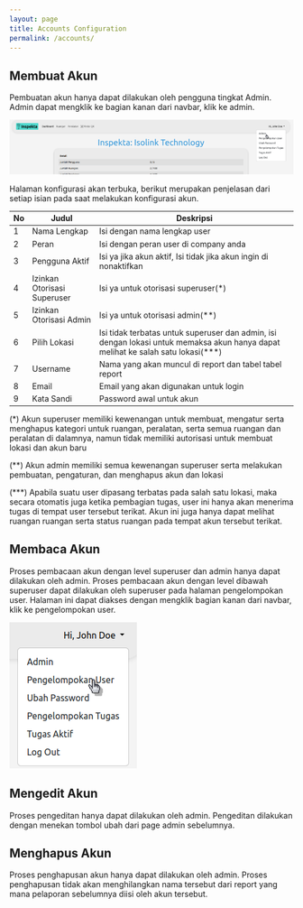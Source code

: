 ```yaml
---
layout: page
title: Accounts Configuration
permalink: /accounts/
---
```

## Membuat Akun
Pembuatan akun hanya dapat dilakukan oleh pengguna tingkat Admin. Admin dapat mengklik ke bagian kanan dari navbar, klik ke admin.

![admin_page](/images/admin.png)

Halaman konfigurasi akan terbuka, berikut merupakan penjelasan dari setiap isian pada saat melakukan konfigurasi akun.

| No | Judul                       | Deskripsi |
|----|-----------------------------|-----------|
| 1  | Nama Lengkap                |    Isi dengan nama lengkap user       |
| 2  | Peran                       |    Isi dengan peran user di company anda       |
| 3  | Pengguna Aktif              |     Isi ya jika akun aktif, Isi tidak jika akun ingin di nonaktifkan      |
| 4  | Izinkan Otorisasi Superuser |    Isi ya untuk otorisasi superuser(*)       |
| 5  | Izinkan Otorisasi Admin     |    Isi ya untuk otorisasi admin(**)       |
| 6  | Pilih Lokasi                |    Isi tidak terbatas untuk superuser dan admin, isi dengan lokasi untuk memaksa akun hanya dapat melihat ke salah satu lokasi(***)       |
| 7  | Username                    |    Nama yang akan muncul di report dan tabel tabel report       |
| 8  | Email                       |    Email yang akan digunakan untuk login       |
| 9  | Kata Sandi                  |    Password awal untuk akun       |

(*) Akun superuser memiliki kewenangan untuk membuat, mengatur serta menghapus kategori untuk ruangan, peralatan, serta semua ruangan dan peralatan di dalamnya,  namun tidak memiliki autorisasi untuk membuat lokasi dan akun baru

(**) Akun admin memiliki semua kewenangan superuser serta melakukan pembuatan, pengaturan, dan menghapus akun dan lokasi

(***) Apabila suatu user dipasang terbatas pada salah satu lokasi, maka secara otomatis juga ketika pembagian tugas, user ini hanya akan menerima tugas di tempat user tersebut terikat. Akun ini juga hanya dapat melihat ruangan ruangan serta status ruangan pada tempat akun tersebut terikat.

## Membaca Akun
Proses pembacaan akun dengan level superuser dan admin hanya dapat dilakukan oleh admin. 
Proses pembacaan akun dengan level dibawah superuser dapat dilakukan oleh superuser pada halaman pengelompokan user. Halaman ini dapat diakses dengan mengklik bagian kanan dari navbar, klik ke
pengelompokan user.

![pengelompokan_user](/images/usr_grp.png)

## Mengedit Akun
Proses pengeditan hanya dapat dilakukan oleh admin. Pengeditan dilakukan dengan menekan tombol ubah dari page admin sebelumnya.

## Menghapus Akun
Proses penghapusan akun hanya dapat dilakukan oleh admin. Proses penghapusan tidak akan menghilangkan nama tersebut dari report yang mana pelaporan sebelumnya diisi oleh akun tersebut.
